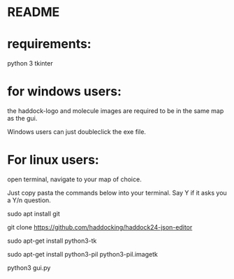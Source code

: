 # README

# requirements:

python 3
tkinter

# for windows users:

the haddock-logo and molecule images are required to be in the same map as the gui.

Windows users can just doubleclick the exe file.

# For linux users:

open terminal, navigate to your map of choice.

Just copy pasta the commands below into your terminal. Say Y if it asks you a Y/n question.

sudo apt install git

git clone https://github.com/haddocking/haddock24-json-editor

sudo apt-get install python3-tk

sudo apt-get install python3-pil python3-pil.imagetk

python3 gui.py 
